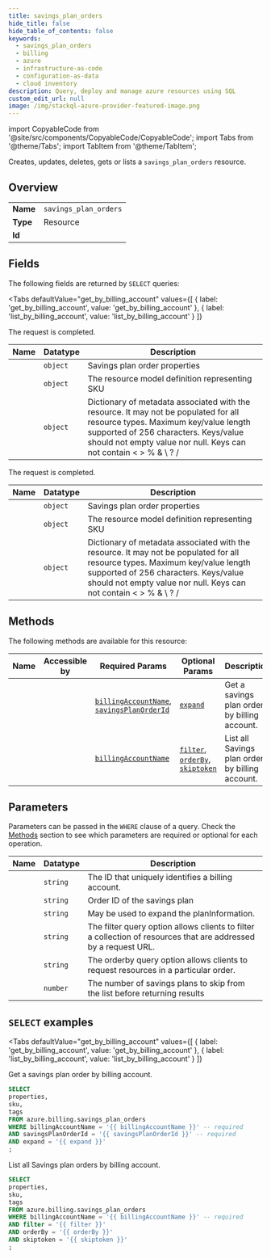 ```yaml
--- 
title: savings_plan_orders
hide_title: false
hide_table_of_contents: false
keywords:
  - savings_plan_orders
  - billing
  - azure
  - infrastructure-as-code
  - configuration-as-data
  - cloud inventory
description: Query, deploy and manage azure resources using SQL
custom_edit_url: null
image: /img/stackql-azure-provider-featured-image.png
---
```


import CopyableCode from '@site/src/components/CopyableCode/CopyableCode';
import Tabs from '@theme/Tabs';
import TabItem from '@theme/TabItem';

Creates, updates, deletes, gets or lists a <code>savings_plan_orders</code> resource.

## Overview
<table><tbody>
<tr><td><b>Name</b></td><td><code>savings_plan_orders</code></td></tr>
<tr><td><b>Type</b></td><td>Resource</td></tr>
<tr><td><b>Id</b></td><td><CopyableCode code="azure.billing.savings_plan_orders" /></td></tr>
</tbody></table>

## Fields

The following fields are returned by `SELECT` queries:

<Tabs
    defaultValue="get_by_billing_account"
    values={[
        { label: 'get_by_billing_account', value: 'get_by_billing_account' },
        { label: 'list_by_billing_account', value: 'list_by_billing_account' }
    ]}
>
<TabItem value="get_by_billing_account">

The request is completed.

<table>
<thead>
    <tr>
    <th>Name</th>
    <th>Datatype</th>
    <th>Description</th>
    </tr>
</thead>
<tbody>
<tr>
    <td><CopyableCode code="properties" /></td>
    <td><code>object</code></td>
    <td>Savings plan order properties</td>
</tr>
<tr>
    <td><CopyableCode code="sku" /></td>
    <td><code>object</code></td>
    <td>The resource model definition representing SKU</td>
</tr>
<tr>
    <td><CopyableCode code="tags" /></td>
    <td><code>object</code></td>
    <td>Dictionary of metadata associated with the resource. It may not be populated for all resource types. Maximum key/value length supported of 256 characters. Keys/value should not empty value nor null. Keys can not contain &lt; &gt; % & \ ? /</td>
</tr>
</tbody>
</table>
</TabItem>
<TabItem value="list_by_billing_account">

The request is completed.

<table>
<thead>
    <tr>
    <th>Name</th>
    <th>Datatype</th>
    <th>Description</th>
    </tr>
</thead>
<tbody>
<tr>
    <td><CopyableCode code="properties" /></td>
    <td><code>object</code></td>
    <td>Savings plan order properties</td>
</tr>
<tr>
    <td><CopyableCode code="sku" /></td>
    <td><code>object</code></td>
    <td>The resource model definition representing SKU</td>
</tr>
<tr>
    <td><CopyableCode code="tags" /></td>
    <td><code>object</code></td>
    <td>Dictionary of metadata associated with the resource. It may not be populated for all resource types. Maximum key/value length supported of 256 characters. Keys/value should not empty value nor null. Keys can not contain &lt; &gt; % & \ ? /</td>
</tr>
</tbody>
</table>
</TabItem>
</Tabs>

## Methods

The following methods are available for this resource:

<table>
<thead>
    <tr>
    <th>Name</th>
    <th>Accessible by</th>
    <th>Required Params</th>
    <th>Optional Params</th>
    <th>Description</th>
    </tr>
</thead>
<tbody>
<tr>
    <td><a href="#get_by_billing_account"><CopyableCode code="get_by_billing_account" /></a></td>
    <td><CopyableCode code="select" /></td>
    <td><a href="#parameter-billingAccountName"><code>billingAccountName</code></a>, <a href="#parameter-savingsPlanOrderId"><code>savingsPlanOrderId</code></a></td>
    <td><a href="#parameter-expand"><code>expand</code></a></td>
    <td>Get a savings plan order by billing account.</td>
</tr>
<tr>
    <td><a href="#list_by_billing_account"><CopyableCode code="list_by_billing_account" /></a></td>
    <td><CopyableCode code="select" /></td>
    <td><a href="#parameter-billingAccountName"><code>billingAccountName</code></a></td>
    <td><a href="#parameter-filter"><code>filter</code></a>, <a href="#parameter-orderBy"><code>orderBy</code></a>, <a href="#parameter-skiptoken"><code>skiptoken</code></a></td>
    <td>List all Savings plan orders by billing account.</td>
</tr>
</tbody>
</table>

## Parameters

Parameters can be passed in the `WHERE` clause of a query. Check the [Methods](#methods) section to see which parameters are required or optional for each operation.

<table>
<thead>
    <tr>
    <th>Name</th>
    <th>Datatype</th>
    <th>Description</th>
    </tr>
</thead>
<tbody>
<tr id="parameter-billingAccountName">
    <td><CopyableCode code="billingAccountName" /></td>
    <td><code>string</code></td>
    <td>The ID that uniquely identifies a billing account.</td>
</tr>
<tr id="parameter-savingsPlanOrderId">
    <td><CopyableCode code="savingsPlanOrderId" /></td>
    <td><code>string</code></td>
    <td>Order ID of the savings plan</td>
</tr>
<tr id="parameter-expand">
    <td><CopyableCode code="expand" /></td>
    <td><code>string</code></td>
    <td>May be used to expand the planInformation.</td>
</tr>
<tr id="parameter-filter">
    <td><CopyableCode code="filter" /></td>
    <td><code>string</code></td>
    <td>The filter query option allows clients to filter a collection of resources that are addressed by a request URL.</td>
</tr>
<tr id="parameter-orderBy">
    <td><CopyableCode code="orderBy" /></td>
    <td><code>string</code></td>
    <td>The orderby query option allows clients to request resources in a particular order.</td>
</tr>
<tr id="parameter-skiptoken">
    <td><CopyableCode code="skiptoken" /></td>
    <td><code>number</code></td>
    <td>The number of savings plans to skip from the list before returning results</td>
</tr>
</tbody>
</table>

## `SELECT` examples

<Tabs
    defaultValue="get_by_billing_account"
    values={[
        { label: 'get_by_billing_account', value: 'get_by_billing_account' },
        { label: 'list_by_billing_account', value: 'list_by_billing_account' }
    ]}
>
<TabItem value="get_by_billing_account">

Get a savings plan order by billing account.

```sql
SELECT
properties,
sku,
tags
FROM azure.billing.savings_plan_orders
WHERE billingAccountName = '{{ billingAccountName }}' -- required
AND savingsPlanOrderId = '{{ savingsPlanOrderId }}' -- required
AND expand = '{{ expand }}'
;
```
</TabItem>
<TabItem value="list_by_billing_account">

List all Savings plan orders by billing account.

```sql
SELECT
properties,
sku,
tags
FROM azure.billing.savings_plan_orders
WHERE billingAccountName = '{{ billingAccountName }}' -- required
AND filter = '{{ filter }}'
AND orderBy = '{{ orderBy }}'
AND skiptoken = '{{ skiptoken }}'
;
```
</TabItem>
</Tabs>
